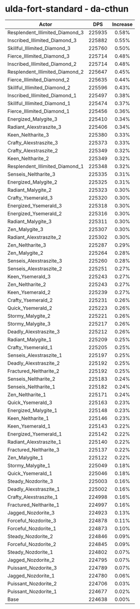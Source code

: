 # ulda-fort-standard - da-cthun
| Actor | DPS | Increase |
|---|:---:|:---:|
|Resplendent_Illimited_Diamond_3|225935|0.58%|
|Inscribed_Illimited_Diamond_3|225882|0.55%|
|Skillful_Illimited_Diamond_3|225760|0.50%|
|Fierce_Illimited_Diamond_3|225714|0.48%|
|Inscribed_Illimited_Diamond_2|225714|0.48%|
|Resplendent_Illimited_Diamond_2|225647|0.45%|
|Fierce_Illimited_Diamond_2|225635|0.44%|
|Skillful_Illimited_Diamond_2|225596|0.43%|
|Inscribed_Illimited_Diamond_1|225497|0.38%|
|Skillful_Illimited_Diamond_1|225474|0.37%|
|Fierce_Illimited_Diamond_1|225456|0.36%|
|Energized_Malygite_3|225410|0.34%|
|Radiant_Alexstraszite_3|225406|0.34%|
|Keen_Neltharite_3|225380|0.33%|
|Crafty_Alexstraszite_3|225373|0.33%|
|Crafty_Alexstraszite_2|225349|0.32%|
|Keen_Neltharite_2|225349|0.32%|
|Resplendent_Illimited_Diamond_1|225348|0.32%|
|Senseis_Neltharite_3|225335|0.31%|
|Energized_Malygite_2|225325|0.31%|
|Radiant_Malygite_2|225323|0.30%|
|Crafty_Ysemerald_3|225320|0.30%|
|Energized_Ysemerald_3|225318|0.30%|
|Energized_Ysemerald_2|225316|0.30%|
|Radiant_Malygite_3|225311|0.30%|
|Zen_Malygite_3|225307|0.30%|
|Radiant_Alexstraszite_2|225302|0.30%|
|Zen_Neltharite_3|225287|0.29%|
|Zen_Malygite_2|225264|0.28%|
|Senseis_Alexstraszite_3|225260|0.28%|
|Senseis_Alexstraszite_2|225251|0.27%|
|Keen_Ysemerald_3|225243|0.27%|
|Zen_Neltharite_2|225243|0.27%|
|Keen_Ysemerald_2|225239|0.27%|
|Crafty_Ysemerald_2|225231|0.26%|
|Quick_Ysemerald_2|225223|0.26%|
|Stormy_Malygite_2|225221|0.26%|
|Stormy_Malygite_3|225217|0.26%|
|Deadly_Alexstraszite_3|225212|0.26%|
|Radiant_Malygite_1|225209|0.25%|
|Crafty_Ysemerald_1|225205|0.25%|
|Senseis_Alexstraszite_1|225197|0.25%|
|Deadly_Alexstraszite_2|225192|0.25%|
|Fractured_Neltharite_2|225192|0.25%|
|Senseis_Neltharite_2|225183|0.24%|
|Senseis_Neltharite_1|225182|0.24%|
|Zen_Neltharite_1|225171|0.24%|
|Quick_Ysemerald_3|225163|0.23%|
|Energized_Malygite_1|225148|0.23%|
|Keen_Neltharite_1|225146|0.23%|
|Keen_Ysemerald_1|225143|0.22%|
|Energized_Ysemerald_1|225142|0.22%|
|Radiant_Alexstraszite_1|225140|0.22%|
|Fractured_Neltharite_3|225137|0.22%|
|Zen_Malygite_1|225122|0.22%|
|Stormy_Malygite_1|225049|0.18%|
|Quick_Ysemerald_1|225046|0.18%|
|Steady_Nozdorite_3|225003|0.16%|
|Deadly_Alexstraszite_1|225002|0.16%|
|Crafty_Alexstraszite_1|224998|0.16%|
|Fractured_Neltharite_1|224997|0.16%|
|Jagged_Nozdorite_3|224923|0.13%|
|Forceful_Nozdorite_3|224878|0.11%|
|Forceful_Nozdorite_1|224873|0.10%|
|Steady_Nozdorite_2|224846|0.09%|
|Forceful_Nozdorite_2|224845|0.09%|
|Steady_Nozdorite_1|224802|0.07%|
|Jagged_Nozdorite_2|224795|0.07%|
|Puissant_Nozdorite_3|224789|0.07%|
|Jagged_Nozdorite_1|224780|0.06%|
|Puissant_Nozdorite_2|224706|0.03%|
|Puissant_Nozdorite_1|224677|0.02%|
|Base|224638|0.00%|
